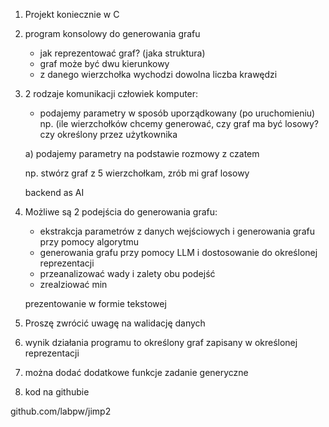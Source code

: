 1) Projekt koniecznie w C

2) program konsolowy do generowania grafu
	- jak reprezentować graf? (jaka struktura)
	- graf może być dwu kierunkowy
	- z danego wierzchołka wychodzi dowolna liczba krawędzi
	
	
3) 2 rodzaje komunikacji człowiek komputer: 
	- podajemy parametry w sposób uporządkowany (po uruchomieniu)
	np. (ile wierzchołków chcemy generować, czy graf ma być losowy? czy określony przez użytkownika
	
	
	a) podajemy parametry na podstawie rozmowy z czatem
	
	np. stwórz graf z 5 wierzchołkam, zrób mi graf losowy 

	backend as AI

4) Możliwe są 2 podejścia do generowania grafu:
	- ekstrakcja parametrów z danych wejściowych i generowania grafu przy pomocy algorytmu
	- generowania grafu przy pomocy LLM i dostosowanie do określonej reprezentacji 
	
	* przeanalizować wady i zalety obu podejść
	* zrealziować min
	
	prezentowanie w formie tekstowej

5) Proszę zwrócić uwagę na walidację danych

6) wynik działania programu to określony graf zapisany w określonej reprezentacji

7) można dodać dodatkowe funkcje 
   zadanie generyczne 
   
8) kod na githubie

github.com/labpw/jimp2